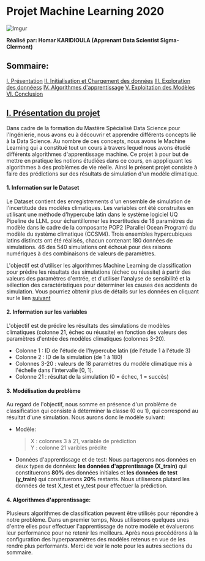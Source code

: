 # Projet Machine Learning 2020
![Imgur](https://i.imgur.com/VfCBHQo.png?1)


**Réalisé par:  Homar KARIDIOULA (Apprenant Data Scientist Sigma-Clermont)** 

##  Sommaire: 
[I. Présentation](#presentation) 
[II. Initialisation et Chargement des données](#initialisation) 
[III. Exploration des donnéess](#exploration)
[IV. Algorithmes d'apprentissage](#algorithmes)
[V. Exploitation des Modèles](#Model_exploitation)
[VI. Conclusion](#conclusion)    

## [I.  Présentation du projet](#sommaire) 

Dans cadre de la formation du Mastère Spécialisé Data Science pour l'Ingénierie, nous avons eu à découvrir et apprendre différents concepts lié à la Data Science. Au nombre de ces concepts, nous avons le Machine Learning qui a constitué tout un cours à travers lequel nous avons étudié différents algorithmes d'apprentissage machine. Ce projet à pour but de mettre en pratique les notions étudiées dans ce cours, en apppliquant les algorithmes à des problèmes de vie réelle. Ainsi le présent projet consiste à faire des prédictions sur des résultats de simulation d'un modèle climatique.

#### 1. Information sur le Dataset 

Le Dataset contient des enregistrements d'un ensemble de simulation de l'incertitude des modèles climatiques.
Les variables ont été construites en utilisant une méthode d'hypercube latin dans le système logiciel UQ Pipeline de LLNL pour échantillonner les incertitudes de 18 paramètres du modèle dans le cadre de la composante POP2 (Parallel Ocean Program) du modèle du système climatique (CCSM4).
Trois ensembles hypercubiques latins distincts ont été réalisés, chacun contenant 180 données de simulations. 46 des 540 simulations ont échoué pour des raisons numériques à des combinaisons de valeurs de paramètres.

L'objectif est d'utiliser les algorithmes Machine Learning de classification pour prédire les résultats des simulations (échec ou réussite) à partir des valeurs des paramètres d'entrée, et d'utiliser l'analyse de sensibilité et la sélection des caractéristiques pour déterminer les causes des accidents de simulation.
Vous pourriez obtenir plus de détails sur les données en cliquant sur le lien [suivant](http://archive.ics.uci.edu/ml/datasets/Climate+Model+Simulation+Crashes)


#### 2. Information sur les variables 

L'objectif est de prédire les résultats des simulations de modèles climatiques (colonne 21, échec ou réussite) en fonction des valeurs des paramètres d'entrée des modèles climatiques (colonnes 3-20).

* Colonne 1 : ID de l'étude de l'hypercube latin (de l'étude 1 à l'étude 3)
* Colonne 2 : ID de la simulation (de 1 à 180)
* Colonnes 3-20 : valeurs de 18 paramètres du modèle climatique mis à l'échelle dans l'intervalle [0, 1].
* Colonne 21 : résultat de la simulation (0 = échec, 1 = succès)


#### 3. Modélisation du problème

Au regard de l'objectif, nous somme en présence d'un problème de classification qui consiste à déterminer la classe (0 ou 1), qui correspond au résultat d'une simulation. 
Nous aurons donc le modèle suivant:

   * Modèle: 
        > X : colonnes 3 à 21, variable de prédiction <br>
        > Y : colonne 21 varibles prédite

   * Données d'apprentissage et de test:
Nous partagerons nos données en deux types de données: **les données d'apprentissage (X_train)** qui constituerons **80%** des données initiales et **les données de test (y_train)** qui constituerons **20%** restants. 
Nous utiliserons plutard les données de test  X_test et y_test pour effectuer la prédiction. 

#### 4.  Algorithmes d'apprentissage: 

Plusieurs algorithmes de classification peuvent être utilisés pour répondre à notre problème. Dans un premier temps, Nous utiliserons quelques unes d'entre elles pour effectuer l'apprentissage de notre modèle et évaluerons leur performance pour ne  retenir les meilleurs. 
Après nous procédérons à la configuration des hyperparamètres des modèles retenus en vue de les rendre plus performants.
Merci de voir le note pour les autres sections du sommaire.




